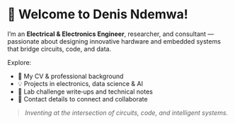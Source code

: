 # 👋 Welcome to Denis Ndemwa!

I’m an **Electrical & Electronics Engineer**, researcher, and consultant — passionate about designing innovative hardware and embedded systems that bridge circuits, code, and data.

Explore:
- 📄 My CV & professional background
- 💡 Projects in electronics, data science & AI
- 🧪 Lab challenge write‑ups and technical notes
- 🔗 Contact details to connect and collaborate

> *Inventing at the intersection of circuits, code, and intelligent systems.*
